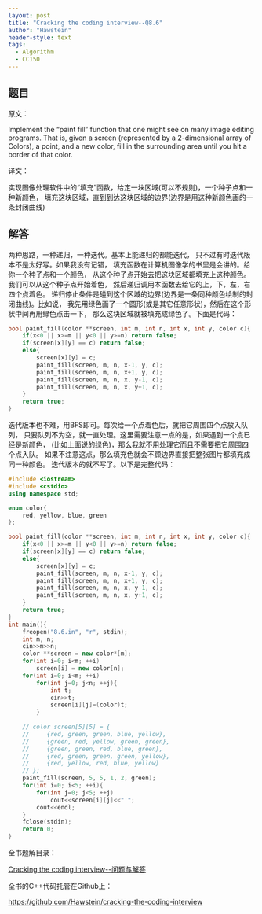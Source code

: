 ```yaml
---
layout: post
title: "Cracking the coding interview--Q8.6"
author: "Hawstein"
header-style: text
tags:
  - Algorithm
  - CC150
---
```


## 题目

原文：

Implement the “paint fill” function that one might see on many image 
editing programs. That is, given a screen (represented by a 
2-dimensional array of Colors), a point, and a new color, fill in 
the surrounding area until you hit a border of that color.

译文：

实现图像处理软件中的“填充”函数，给定一块区域(可以不规则)，一个种子点和一种新颜色，
填充这块区域，直到到达这块区域的边界(边界是用这种新颜色画的一条封闭曲线)

## 解答

两种思路，一种递归，一种迭代。基本上能递归的都能迭代，
只不过有时迭代版本不是太好写。如果我没有记错，
填充函数在计算机图像学的书里是会讲的。给你一个种子点和一个颜色，
从这个种子点开始去把这块区域都填充上这种颜色。我们可以从这个种子点开始着色，
然后递归调用本函数去给它的上，下，左，右四个点着色。
递归停止条件是碰到这个区域的边界(边界是一条同种颜色绘制的封闭曲线)。比如说，
我先用绿色画了一个圆形(或是其它任意形状)，然后在这个形状中间再用绿色点击一下，
那么这块区域就被填充成绿色了。下面是代码：

```cpp
bool paint_fill(color **screen, int m, int n, int x, int y, color c){
    if(x<0 || x>=m || y<0 || y>=n) return false;
    if(screen[x][y] == c) return false;
    else{
        screen[x][y] = c;
        paint_fill(screen, m, n, x-1, y, c);
        paint_fill(screen, m, n, x+1, y, c);
        paint_fill(screen, m, n, x, y-1, c);
        paint_fill(screen, m, n, x, y+1, c);
    }
    return true;
}
```

迭代版本也不难，用BFS即可。每次给一个点着色后，就把它周围四个点放入队列，
只要队列不为空，就一直处理。这里需要注意一点的是，如果遇到一个点已经是新颜色，
(比如上面说的绿色)，那么我就不用处理它而且不需要把它周围四个点入队。
如果不注意这点，那么填充色就会不顾边界直接把整张图片都填充成同一种颜色。
迭代版本的就不写了。以下是完整代码：

```cpp
#include <iostream>
#include <cstdio>
using namespace std;

enum color{
    red, yellow, blue, green
};

bool paint_fill(color **screen, int m, int n, int x, int y, color c){
    if(x<0 || x>=m || y<0 || y>=n) return false;
    if(screen[x][y] == c) return false;
    else{
        screen[x][y] = c;
        paint_fill(screen, m, n, x-1, y, c);
        paint_fill(screen, m, n, x+1, y, c);
        paint_fill(screen, m, n, x, y-1, c);
        paint_fill(screen, m, n, x, y+1, c);
    }
    return true;
}
int main(){
    freopen("8.6.in", "r", stdin);
    int m, n;
    cin>>m>>n;
    color **screen = new color*[m];
    for(int i=0; i<m; ++i)
        screen[i] = new color[n];
    for(int i=0; i<m; ++i)
        for(int j=0; j<n; ++j){
            int t;
            cin>>t;
            screen[i][j]=(color)t;
        }
    
    // color screen[5][5] = {
    //     {red, green, green, blue, yellow},
    //     {green, red, yellow, green, green},
    //     {green, green, red, blue, green},
    //     {red, green, green, green, yellow},
    //     {red, yellow, red, blue, yellow}
    // };
    paint_fill(screen, 5, 5, 1, 2, green);
    for(int i=0; i<5; ++i){
        for(int j=0; j<5; ++j)
            cout<<screen[i][j]<<" ";
        cout<<endl;
    }
    fclose(stdin);
    return 0;
}
```

全书题解目录：

[Cracking the coding interview--问题与解答](/2013/03/14/ctci-solutions-contents/)

全书的C++代码托管在Github上：

<https://github.com/Hawstein/cracking-the-coding-interview>

